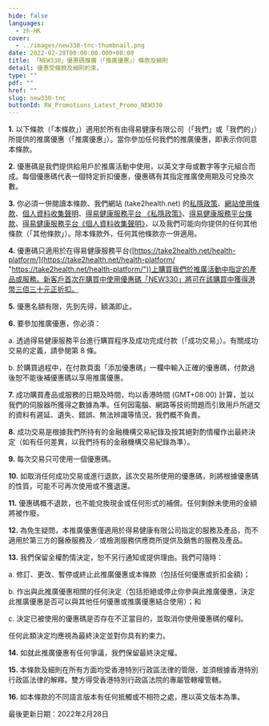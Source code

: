 ```yaml
---
hide: false
languages:
  - zh-HK
cover:
  - ../images/new330-tnc-thumbnail.png
date: 2022-02-28T00:00:00.000+08:00
title: 「NEW330」優惠碼推廣（「推廣優惠」）條款及細則
detail: 優惠受條款及細則約束。
type: ""
pdf: ""
href: ""
slug: new330-tnc
buttonId: RW_Promotions_Latest_Promo_NEW330
---
```

**1.**	以下條款（「本條款」）適用於所有由得易健康有限公司（「我們」或「我們的」）所提供的推廣優惠（「推廣優惠」）。當你參加任何我們的推廣優惠，即表示你同意本條款。

**2.**	優惠碼是我們提供給用戶於推廣活動中使用，以英文字母或數字等字元組合而成。每個優惠碼代表一個特定折扣優惠，優惠碼有其指定推廣使用期及可兌換次數。

**3.**	你必須一併閱讀本條款、我們網站 (take2health.net) 的[私隱政策](https://take2health.net/zh-HK/terms-and-conditions/privacy-policy/)、[網站使用條款](https://take2health.net/zh-HK/terms-and-conditions/website-terms-of-use/)、[個人資料收集聲明](https://take2health.net/zh-HK/terms-and-conditions/personal-information-collection-statement/)、[得易健康服務平台 《私隱政策》](https://take2health.net/health-platform/agreement/2)、[得易健康服務平台條款](https://take2health.net/health-platform/agreement/3)、[得易健康服務平台《個人資料收集聲明》](https://take2health.net/health-platform/agreement/1)，以及我們可能向你提供的任何其他條款（「其他條款」）。除本條款外，任何其他條款亦一併適用。

**4.**	優惠碼只適用於在得易健康服務平台([https://take2health.net/health-platform/](https://take2health.net/health-platform/ "https://take2health.net/health-platform/"))上購買我們於推廣活動中指定的產品或服務。新客戶首次在購買中使用優惠碼「NEW330」將可在該購買中獲得港幣三佰三十元正折扣。

**5.**	優惠名額有限，先到先得，額滿即止。

**6.**	要參加推廣優惠，你必須：

a.	透過得易健康服務平台進行購買程序及成功完成付款（「成功交易」）。有關成功交易的定義，請參閱第 8 條。

b.	於購買過程中，在付款頁面「添加優惠碼」一欄中輸入正確的優惠碼，付款過後恕不能後補優惠碼以享用推廣優惠。

**7.**	成功購買產品或服務的日期及時間，均以香港時間 (GMT+08:00) 計算，並以我們的伺服器所獲得之數據為準。任何因電腦、網路等技術問題而引致用戶所遞交的資料有遲延、遺失、錯誤、無法辨識等情況，我們概不負責。

**8.**	成功交易是根據我們所持有的金融機構交易紀錄及按其絕對酌情權作出最終決定（如有任何差異，以我們持有的金融機構交易紀錄為準）。

**9.**	每次交易只可使用一個優惠碼。

**10.**	如取消任何成功交易或進行退款，該次交易所使用的優惠碼，則將根據優惠碼的性質，可能不可再次使用或不獲退還。

**11.**	優惠碼概不退款，也不能兌換現金或任何形式的補償。任何剩餘未使用的金額將被作廢。

**12.**	為免生疑問，本推廣優惠僅適用於得易健康有限公司指定的服務及產品，而不適用於第三方的醫療服務及／或檢測服務供應商所提供及銷售的服務及產品。

**13.**	我們保留全權酌情決定，恕不另行通知或提供理由。我們可隨時：

a.	修訂、更改、暫停或終止此推廣優惠或本條款（包括任何優惠或折扣金額)；

b.	作出與此推廣優惠相關的任何決定（包括拒絕或停止你參與此推廣優惠，決定此推廣優惠是否可以與其他任何優惠或推廣優惠結合使用）；和

c.	決定已被使用的優惠碼是否存在不正當目的，並取消你使用優惠碼的權利。

任何此類決定均應視為最終決定並對你具有約束力。

**14.**	如就此推廣優惠有任何爭議，我們保留最終決定權。

**15.**	本條款及細則在所有方面均受香港特別行政區法律的管限，並須根據香港特別行政區法律的解釋。雙方得受香港特別行政區法院的專屬管轄權管轄。

**16.**	如本條款的不同語言版本有任何抵觸或不相符之處，應以英文版本為準。

最後更新日期：2022年2月28日
